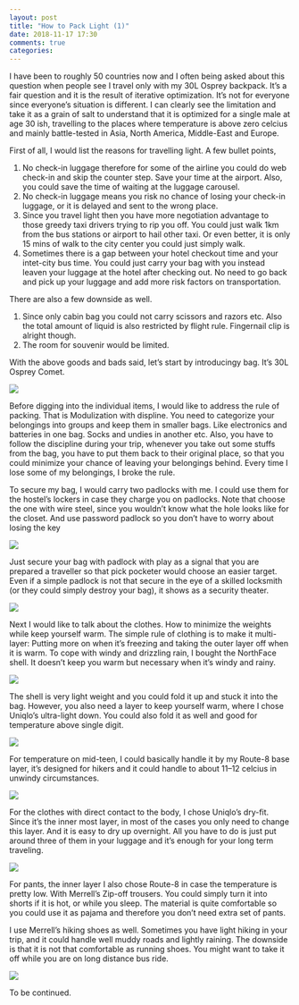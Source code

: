 ```yaml
---
layout: post
title: "How to Pack Light (1)"
date: 2018-11-17 17:30
comments: true
categories: 
---
```

I have been to roughly 50 countries now and I often being asked about this
question when people see I travel only with my 30L Osprey backpack. It’s a fair
question and it is the result of iterative optimization. It’s not for everyone
since everyone’s situation is different. I can clearly see the limitation and
take it as a grain of salt to understand that it is optimized for a single male
at age 30 ish, travelling to the places where temperature is above zero celcius
and mainly battle-tested in Asia, North America, Middle-East and Europe.

First of all, I would list the reasons for travelling light. A few bullet
points,

1.  No check-in luggage therefore for some of the airline you could do web check-in
and skip the counter step. Save your time at the airport. Also, you could save
the time of waiting at the luggage carousel.
1.  No check-in luggage means you risk no chance of losing your check-in luggage, or
it is delayed and sent to the wrong place.
1.  Since you travel light then you have more negotiation advantage to those greedy
taxi drivers trying to rip you off. You could just walk 1km from the bus
stations or airport to hail other taxi. Or even better, it is only 15 mins of
walk to the city center you could just simply walk.
1.  Sometimes there is a gap between your hotel checkout time and your intet-city
bus time. You could just carry your bag with you instead leaven your luggage at
the hotel after checking out. No need to go back and pick up your luggage and
add more risk factors on transportation.

There are also a few downside as well.

1.  Since only cabin bag you could not carry scissors and razors etc. Also the total
amount of liquid is also restricted by flight rule. Fingernail clip is alright
though.
1.  The room for souvenir would be limited.

With the above goods and bads said, let’s start by introducingy bag. It’s 30L
Osprey Comet.

![](https://cdn-images-1.medium.com/max/2400/1*CtXGJp6a6WKo3eDQvWrqfg@2x.jpeg)

Before digging into the individual items, I would like to address the rule of
packing. That is Modulization with displine. You need to categorize your
belongings into groups and keep them in smaller bags. Like electronics and
batteries in one bag. Socks and undies in another etc. Also, you have to follow
the discipline during your trip, whenever you take out some stuffs from the bag,
you have to put them back to their original place, so that you could minimize
your chance of leaving your belongings behind. Every time I lose some of my
belongings, I broke the rule.

To secure my bag, I would carry two padlocks with me. I could use them for the
hostel’s lockers in case they charge you on padlocks. Note that choose the one
with wire steel, since you wouldn’t know what the hole looks like for the
closet. And use password padlock so you don’t have to worry about losing the key

![](https://cdn-images-1.medium.com/max/2400/1*Q_q8jq5Tc6YxSr291o2w-A@2x.jpeg)

Just secure your bag with padlock with play as a signal that you are prepared a
traveller so that pick pocketer would choose an easier target. Even if a simple
padlock is not that secure in the eye of a skilled locksmith (or they could
simply destroy your bag), it shows as a security theater.

![](https://cdn-images-1.medium.com/max/2400/1*8j6Lh6y5VB1jHJB7PiTmqA@2x.jpeg)

Next I would like to talk about the clothes. How to minimize the weights while
keep yourself warm. The simple rule of clothing is to make it multi-layer:
Putting more on when it’s freezing and taking the outer layer off when it is
warm. To cope with windy and drizzling rain, I bought the NorthFace shell. It
doesn’t keep you warm but necessary when it’s windy and rainy.

![](https://cdn-images-1.medium.com/max/2400/1*8bb92twS0D9wLg6ytyJ5vw@2x.jpeg)

The shell is very light weight and you could fold it up and stuck it into the
bag. However, you also need a layer to keep yourself warm, where I chose
Uniqlo’s ultra-light down. You could also fold it as well and good for
temperature above single digit.

![](https://cdn-images-1.medium.com/max/2400/1*AuQnsUlprvaMNrGTm9nheA@2x.jpeg)

For temperature on mid-teen, I could basically handle it by my Route-8 base
layer, it’s designed for hikers and it could handle to about 11–12 celcius in
unwindy circumstances.

![](https://cdn-images-1.medium.com/max/2400/1*cLKREE_3-z_vb1IdbQ0HOQ@2x.jpeg)

For the clothes with direct contact to the body, I chose Uniqlo’s dry-fit. Since
it’s the inner most layer, in most of the cases you only need to change this
layer. And it is easy to dry up overnight. All you have to do is just put around
three of them in your luggage and it’s enough for your long term traveling.

![](https://cdn-images-1.medium.com/max/2400/1*j3iEtM3pwnG7xztoNCYCLQ@2x.jpeg)

For pants, the inner layer I also chose Route-8 in case the temperature is
pretty low. With Merrell’s Zip-off trousers. You could simply turn it into
shorts if it is hot, or while you sleep. The material is quite comfortable so
you could use it as pajama and therefore you don’t need extra set of pants.

I use Merrell’s hiking shoes as well. Sometimes you have light hiking in your
trip, and it could handle well muddy roads and lightly raining. The downside is
that it is not that comfortable as running shoes. You might want to take it off
while you are on long distance bus ride.

![](https://cdn-images-1.medium.com/max/2400/1*-Kq8HMqIZ0tydhYVdXYtRg@2x.jpeg)

To be continued.
